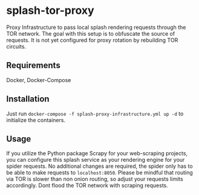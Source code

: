 # splash-tor-proxy
Proxy Infrastructure to pass local splash rendering requests through the TOR network. The goal with this setup is to obfuscate the source of requests. It is not yet configured for proxy rotation by rebuilding TOR circuits.

## Requirements
Docker, Docker-Compose

## Installation
Just run `docker-compose -f splash-proxy-infrastructure.yml up -d` to initialize the containers.

## Usage
If you utilize the Python package Scrapy for your web-scraping projects, you can configure this splash service as your rendering engine for your spider requests. No additional changes are required, the spider only  has to be  able to  make requests to `localhost:8050`.
Please be mindful that routing via TOR is slower than non onion routing, so adjust your requests limits accordingly. Dont flood the TOR network with scraping requests.
